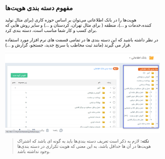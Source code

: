 ## مفهوم دسته بندی هویت‌ها

هویت‌ها را در بانک اطلاعاتی می‌توان  بر اساس حوزه کاری (برای مثال تولید کننده،خدمات و ...)، منطقه ( برای مثال تهران، کردستان و ...) و سایر روش هایی که برای کسب و کار شما مناسب است، دسته بندی کرد. 

در نظر داشته باشید که این دسته بندی ها در تمامی قسمت های نرم افزار مورد استفاده قرار می گیرند (مانند ثبت مخاطب یا سرنخ جدید، جستجو، گزارش و ...).

![](mafhome-dastebandi.jpg.png)

> **نکته:** لازم به ذکر است تعریف دسته بندی‌ها باید به گونه ای باشد که اشتراک هویت‌ها در آن ها حداقل باشد، به این معنی که هویت تکراری در دسته بندی‌ها وجود نداشته باشد.

